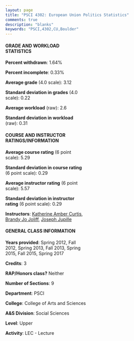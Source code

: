 ```yaml
---
layout: page
title: "PSCI 4302: European Union Politics Statistics"
comments: true
description: "blanks"
keywords: "PSCI,4302,CU,Boulder"
---
```

<head>
<script src="https://ajax.googleapis.com/ajax/libs/jquery/2.1.3/jquery.min.js"></script>
<script src="https://dl.dropboxusercontent.com/s/pc42nxpaw1ea4o9/highcharts.js?dl=0"></script>
<!-- <script src="../assets/js/highcharts.js"></script> -->
<style type="text/css">@font-face {
	font-family: "Bebas Neue";
	src: url(https://www.filehosting.org/file/details/544349/BebasNeue Regular.otf) format("opentype");
	}
	h1.Bebas { 
		font-family: "Bebas Neue", Verdana, Tahoma;
	}
</style>
</head>
<body>
	<div id="container" style="float: right; width: 45%; height: 88%; margin-left: 2.5%; margin-right: 2.5%;"></div>
	<script language="JavaScript">
		$(document).ready(function() {
		var chart = {type: 'column'};
		var title = {text: 'Grade Distribution'};
		var xAxis = {categories: ['A','B','C','D','F'],crosshair: true};
		var yAxis = {min: 0,title: {text: 'Percentage'}};
		var tooltip = {headerFormat: '<center><b><span style="font-size:20px">{point.key}</span></b></center>',
		               pointFormat: '<td style="padding:0"><b>{point.y:.1f}%</b></td>',
		               footerFormat: '</table>',shared: true,useHTML: true};
		var plotOptions = {column: {pointPadding: 0.0,borderWidth: 0}};  
		var credits = {enabled: false};var series= [{name: 'Percent',data: [35.5,48.99,11.92,0.82,2.77,]}];
		var json = {};
		json.chart = chart;
		json.title = title;
		json.tooltip = tooltip;
		json.xAxis = xAxis;
		json.yAxis = yAxis;  
		json.series = series;
		json.plotOptions = plotOptions;  
		json.credits = credits;
		$('#container').highcharts(json);
	});
	</script>
</body>
			   
#### GRADE AND WORKLOAD STATISTICS

**Percent withdrawn**: 1.64%

**Percent incomplete**: 0.33%

**Average grade** (4.0 scale): 3.12

**Standard deviation in grades** (4.0 scale): 0.22

**Average workload** (raw): 2.6

**Standard deviation in workload** (raw): 0.31

#### COURSE AND INSTRUCTOR RATINGS/INFORMATION

**Average course rating** (6 point scale): 5.29

**Standard deviation in course rating** (6 point scale): 0.29

**Average instructor rating** (6 point scale): 5.57

**Standard deviation in instructor rating** (6 point scale): 0.29

**Instructors**: <a href='../../instructors/Katherine_Amber_Curtis'>Katherine Amber Curtis</a>, <a href='../../instructors/Brandy_Jo_Joliff'>Brandy Jo Joliff</a>, <a href='../../instructors/Joseph_Jupille'>Joseph Jupille</a>

#### GENERAL CLASS INFORMATION

**Years provided**: Spring 2012, Fall 2012, Spring 2013, Fall 2013, Spring 2015, Fall 2015, Spring 2017

**Credits**: 3

**RAP/Honors class?** Neither

**Number of Sections**: 9

**Department**: PSCI

**College**: College of Arts and Sciences

**A&S Division**: Social Sciences

**Level**: Upper

**Activity**: LEC - Lecture
